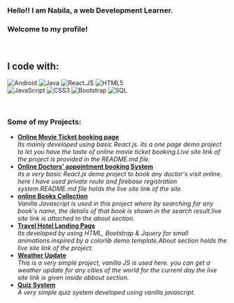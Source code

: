 ### Hello!! I am Nabila, a web Development Learner.
### Welcome to my profile!
<br>

## I code with:
<p align="left">
  <img alt="Android" src="https://img.shields.io/badge/%20-Android%20-blue" />
  <img alt="Java" src="https://img.shields.io/badge/%20-Java-green" />
  <img alt="React.JS" src="https://img.shields.io/badge/%20-React%20JS-blue" />
  <img alt="HTML5" src="https://img.shields.io/badge/%20-HTML5-%23F29111" /> <br/>
  <img alt="JavaScript" src="https://img.shields.io/badge/%20-JS-Green" />
  <img alt="CSS3" src="https://img.shields.io/badge/%20-CSS-blue" />
  <img alt="Bootstrap" src="https://img.shields.io/badge/%20-Bootstrap%20-red">
<img alt="SQL" src="https://img.shields.io/badge/%20-SQL%20-yellow"/>
 </p>
<br>

### Some of my Projects:
<ul>
  <li><a href="https://github.com/nabila13/Animation-movie-ticket-site"><b>Online Movie Ticket booking page </b></a><br/><i> Its mainly developed using basic React.js. its a one page demo project to let you have the taste of online movie ticket booking.Live site link of the project is provided in the README.md file.</i></li>
   <li><a href="https://github.com/nabila13/Doctors-point"><b>Online Doctors' appointment booking System</b></a><br/><i> its a very basic React.js demo project to book any doctor's visit online. here I have used private route and firebase registration system.README.md file holds the live site link of the site.</i></li>
 <li><a href="https://github.com/nabila13/search-books-bootstrap"><b> online Books Collection</b></a><br/><i> Vanilla Javascript is used in this project where by searching for any book's name, the details of that book is shown in the search result.live site link is attached to the about section.</i></li>
 <li><a href="https://github.com/nabila13/hotel-landingPage-bootstrap"><b> Travel Hotel Landing Page</b></a><br/><i> Its developed by using HTML, Bootstrap & Jquery for small animations.inspired by a colorlib demo template.About section holds the live site link of the project.</i></li>
  <li><a href="https://github.com/nabila13/weather-update"><b> Weather Update</b></a><br/><i> This is a very simple project, vanilla JS is used here. you can get a weather update for any cities of the world for the current day.the live site link is given inside abbout section.</i></li>
  <li><a href="https://github.com/nabila13/simple-quiz-system"><b>Quiz System </b></a><br/><i> A very simple quiz system developed using vanilla javascript. </i></li>
</ul>